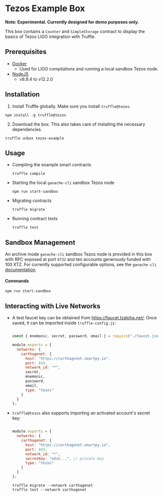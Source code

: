 Tezos Example Box
=================

**Note: Experimental. Currently designed for demo purposes only.**

This box contains a `Counter` and `SimpleStorage` contract to display the basics of Tezos LIGO integration with Truffle.


## Prerequisites

- [Docker](https://docs.docker.com/v17.12/install/)
  - Used for LIGO compilations and running a local sandbox Tezos node.
- [NodeJS](https://nodejs.org/en/)
  -  v8.9.4 to v12.2.0


## Installation

1. Install Truffle globally. Make sure you install `truffle@tezos`.
  ```shell
  npm install -g truffle@tezos
  ```

2. Download the box. This also takes care of installing the necessary dependencies.
  ```shell
  truffle unbox tezos-example
  ```


## Usage

- Compiling the example smart contracts

  ```shell
  truffle compile
  ```

- Starting the local `ganache-cli` sandbox Tezos node
  ```shell
  npm run start-sandbox
  ```

- Migrating contracts
  ```shell
  truffle migrate
  ```

- Running contract tests
  ```shell
  truffle test
  ```


## Sandbox Management

An archive mode `ganache-cli` sandbox Tezos node is provided in this box with RPC exposed at port `8732` and ten accounts generously funded with 100 XTZ. For currently supported configurable options, see the `ganache-cli` [documentation](https://github.com/trufflesuite/ganache-cli/tree/tezos#options).


#### Commands

```shell
npm run start-sandbox
```


## Interacting with Live Networks

- A test faucet key can be obtained from https://faucet.tzalpha.net/. Once saved, it can be imported inside `truffle-config.js`:

  ```javascript

  const { mnemonic, secret, password, email } = require("./faucet.json");

  module.exports = {
    networks: {
      carthagenet: {
        host: "https://carthagenet.smartpy.io",
        port: 443,
        network_id: "*",
        secret,
        mnemonic,
        password,
        email,
        type: "tezos"
      }
    }
  };

  ```

- `truffle@tezos` also supports importing an activated account's secret key:

  ```javascript

  module.exports = {
    networks: {
      carthagenet: {
        host: "https://carthagenet.smartpy.io",
        port: 443,
        network_id: "*",
        secretKey: "edsk...", // private key
        type: "tezos"
      }
    }
  };
  ```

  ```shell
  truffle migrate --network carthagenet
  truffle test --network carthagenet
  ```
